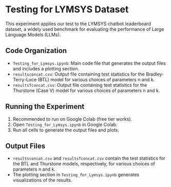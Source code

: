 # Testing for LYMSYS Dataset

This experiment applies our test to the LYMSYS chatbot leaderboard dataset, a widely used benchmark for evaluating the performance of Large Language Models (LLMs).

## Code Organization

* `Testing_for_Lymsys.ipynb`: Main code file that generates the output files and includes a plotting section.
* `resultsconcat.csv`: Output file containing test statistics for the Bradley-Terry-Luce (BTL) model for various choices of parameters n and k.
* `resultsTconcat.csv`: Output file containing test statistics for the Thurstone (Case V) model for various choices of parameters n and k.

## Running the Experiment

1. Recommended to run on Google Colab (free tier works).
2. Open `Testing_for_Lymsys.ipynb` in Google Colab.
3. Run all cells to generate the output files and plots.

## Output Files

* `resultsconcat.csv` and `resultsTconcat.csv` contain the test statistics for the BTL and Thurstone models, respectively, for various choices of parameters n and k.
* The plotting section in `Testing_for_Lymsys.ipynb` generates visualizations of the results.
